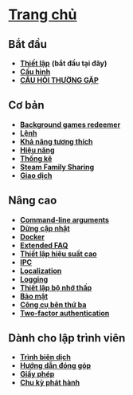 # **[Trang chủ](https://github.com/JustArchiNET/ArchiSteamFarm/wiki/Home)**

## Bắt đầu

* **[Thiết lập](https://github.com/JustArchiNET/ArchiSteamFarm/wiki/Setting-up)** **(bắt đầu tại đây)**
* **[Cấu hình](https://github.com/JustArchiNET/ArchiSteamFarm/wiki/Configuration)**
* **[CÂU HỎI THƯỜNG GẶP](https://github.com/JustArchiNET/ArchiSteamFarm/wiki/FAQ)**

## Cơ bản

* **[Background games redeemer](https://github.com/JustArchiNET/ArchiSteamFarm/wiki/Background-games-redeemer)**
* **[Lệnh](https://github.com/JustArchiNET/ArchiSteamFarm/wiki/Commands)**
* **[Khả năng tương thích](https://github.com/JustArchiNET/ArchiSteamFarm/wiki/Compatibility)**
* **[Hiệu năng](https://github.com/JustArchiNET/ArchiSteamFarm/wiki/Performance)**
* **[Thống kê](https://github.com/JustArchiNET/ArchiSteamFarm/wiki/Statistics)**
* **[Steam Family Sharing](https://github.com/JustArchiNET/ArchiSteamFarm/wiki/Steam-Family-Sharing)**
* **[Giao dịch](https://github.com/JustArchiNET/ArchiSteamFarm/wiki/Trading)**

## Nâng cao

* **[Command-line arguments](https://github.com/JustArchiNET/ArchiSteamFarm/wiki/Command-line-arguments)**
* **[Dừng cập nhật](https://github.com/JustArchiNET/ArchiSteamFarm/wiki/Deprecation)**
* **[Docker](https://github.com/JustArchiNET/ArchiSteamFarm/wiki/Docker)**
* **[Extended FAQ](https://github.com/JustArchiNET/ArchiSteamFarm/wiki/Extended-FAQ)**
* **[Thiết lập hiệu suất cao](https://github.com/JustArchiNET/ArchiSteamFarm/wiki/High-performance-setup)**
* **[IPC](https://github.com/JustArchiNET/ArchiSteamFarm/wiki/IPC)**
* **[Localization](https://github.com/JustArchiNET/ArchiSteamFarm/wiki/Localization)**
* **[Logging](https://github.com/JustArchiNET/ArchiSteamFarm/wiki/Logging)**
* **[Thiết lập bộ nhớ thấp](https://github.com/JustArchiNET/ArchiSteamFarm/wiki/Low-memory-setup)**
* **[Bảo mật](https://github.com/JustArchiNET/ArchiSteamFarm/wiki/Security)**
* **[Công cụ bên thứ ba](https://github.com/JustArchiNET/ArchiSteamFarm/wiki/Third-party-tools)**
* **[Two-factor authentication](https://github.com/JustArchiNET/ArchiSteamFarm/wiki/Two-factor-authentication)**

## Dành cho lập trình viên

* **[Trình biên dịch](https://github.com/JustArchiNET/ArchiSteamFarm/wiki/Compilation)**
* **[Hướng dẫn đóng góp](https://github.com/JustArchiNET/ArchiSteamFarm/blob/master/.github/CONTRIBUTING.md)**
* **[Giấy phép](https://github.com/JustArchiNET/ArchiSteamFarm/wiki/License)**
* **[Chu kỳ phát hành](https://github.com/JustArchiNET/ArchiSteamFarm/wiki/Release-cycle)**